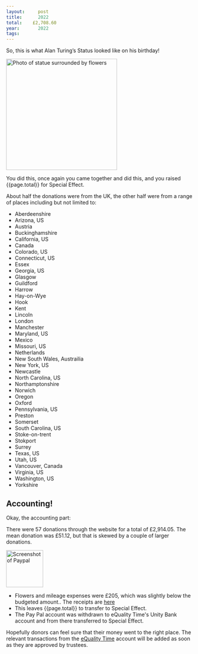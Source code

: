 ```yaml
---
layout:     post
title:      2022
total:    £2,708.60
year:       2022
tags:       
---
```


So, this is what Alan Turing’s Status looked like on his birthday!

<img src="{{site.baseurl}}/assets/images/{{page.year}}/1.jpeg" alt="Photo of statue surrounded by flowers" width=300px />


You did this, once again you came together and did this, and you raised {{page.total}} for Special Effect.


About half the donations were from the UK, the other half were from a range of places including but not limited to: 

* Aberdeenshire
* Arizona, US
* Austria
* Buckinghamshire
* California, US
* Canada
* Colorado, US
* Connecticut, US
* Essex
* Georgia, US
* Glasgow
* Guildford
* Harrow
* Hay-on-Wye
* Hook
* Kent
* Lincoln
* London
* Manchester
* Maryland, US
* Mexico
* Missouri, US
* Netherlands
* New South Wales, Austrailia
* New York, US
* Newcastle
* North Carolina, US
* Northamptonshire
* Norwich
* Oregon
* Oxford
* Pennsylvania, US
* Preston
* Somerset
* South Carolina, US
* Stoke-on-trent
* Stokport
* Surrey
* Texas, US
* Utah, US
* Vancouver, Canada
* Virginia, US
* Washington, US
* Yorkshire



## Accounting!
Okay, the accounting part:

There were 57  donations through the website for a total of £2,914.05. The mean donation was £51.12, but that is skewed by a couple of larger donations. 

<img src="{{site.baseurl}}/assets/images/{{page.year}}/paypal.png" alt="Screenshot of Paypal" width=100px />


*   Flowers and mileage expenses were £205, which was slightly below the budgeted amount.\. The receipts are [here]({{site.baseurl}}/assets/images/{{page.year}}/flowers.pdf)
*   This leaves {{page.total}} to transfer to Special Effect. 
*   The Pay Pal account was withdrawn to eQuality Time's Unity Bank account and from there transferred to Special Effect. 

Hopefully donors can feel sure that their money went to the right place. The relevant transactions from the [eQuality Time](https://equalitytime.co.uk/) account will be added as soon as they are approved by trustees. 

<!-- <img src="{{site.baseurl}}/assets/images/{{page.year}}/bank.png" alt="All relevent transactions in bank" width=200px /> -->



